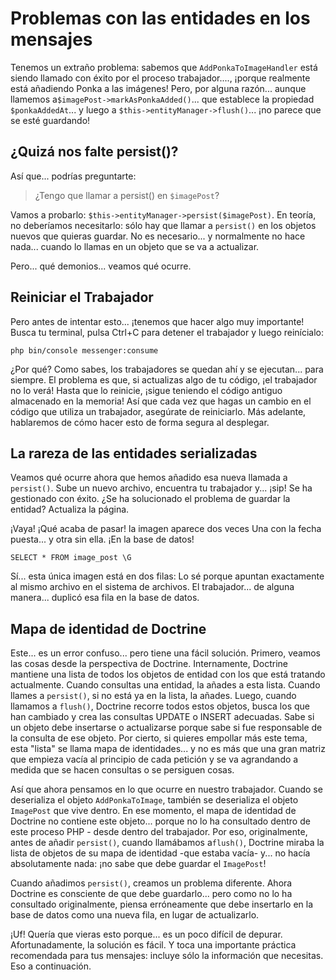 # Problemas con las entidades en los mensajes

Tenemos un extraño problema: sabemos que `AddPonkaToImageHandler` está siendo llamado con éxito por el proceso trabajador...., ¡porque realmente está añadiendo Ponka a las imágenes! Pero, por alguna razón... aunque llamemos a`$imagePost->markAsPonkaAdded()`... que establece la propiedad `$ponkaAddedAt`... y luego a `$this->entityManager->flush()`... ¡no parece que se esté guardando!

## ¿Quizá nos falte persist()?

Así que... podrías preguntarte:

> ¿Tengo que llamar a persist() en `$imagePost`?

Vamos a probarlo: `$this->entityManager->persist($imagePost)`. En teoría, no deberíamos necesitarlo: sólo hay que llamar a `persist()` en los objetos nuevos que quieras guardar. No es necesario... y normalmente no hace nada... cuando lo llamas en un objeto que se va a actualizar.

Pero... qué demonios... veamos qué ocurre.

## Reiniciar el Trabajador

Pero antes de intentar esto... ¡tenemos que hacer algo muy importante! Busca tu terminal, pulsa Ctrl+C para detener el trabajador y luego reinícialo:

```terminal
php bin/console messenger:consume
```

¿Por qué? Como sabes, los trabajadores se quedan ahí y se ejecutan... para siempre. El problema es que, si actualizas algo de tu código, ¡el trabajador no lo verá! Hasta que lo reinicie, ¡sigue teniendo el código antiguo almacenado en la memoria! Así que cada vez que hagas un cambio en el código que utiliza un trabajador, asegúrate de reiniciarlo. Más adelante, hablaremos de cómo hacer esto de forma segura al desplegar.

## La rareza de las entidades serializadas

Veamos qué ocurre ahora que hemos añadido esa nueva llamada a `persist()`. Sube un nuevo archivo, encuentra tu trabajador y... ¡sip! Se ha gestionado con éxito. ¿Se ha solucionado el problema de guardar la entidad? Actualiza la página.

¡Vaya! ¡Qué acaba de pasar! la imagen aparece dos veces Una con la fecha puesta... y otra sin ella. ¡En la base de datos!

```terminal
SELECT * FROM image_post \G
```

Sí... esta única imagen está en dos filas: Lo sé porque apuntan exactamente al mismo archivo en el sistema de archivos. El trabajador... de alguna manera... duplicó esa fila en la base de datos.

## Mapa de identidad de Doctrine

Este... es un error confuso... pero tiene una fácil solución. Primero, veamos las cosas desde la perspectiva de Doctrine. Internamente, Doctrine mantiene una lista de todos los objetos de entidad con los que está tratando actualmente. Cuando consultas una entidad, la añades a esta lista. Cuando llames a `persist()`, si no está ya en la lista, la añades. Luego, cuando llamamos a `flush()`, Doctrine recorre todos estos objetos, busca los que han cambiado y crea las consultas UPDATE o INSERT adecuadas. Sabe si un objeto debe insertarse o actualizarse porque sabe si fue responsable de la consulta de ese objeto. Por cierto, si quieres empollar más este tema, esta "lista" se llama mapa de identidades... y no es más que una gran matriz que empieza vacía al principio de cada petición y se va agrandando a medida que se hacen consultas o se persiguen cosas.

Así que ahora pensamos en lo que ocurre en nuestro trabajador. Cuando se deserializa el objeto `AddPonkaToImage`, también se deserializa el objeto `ImagePost` que vive dentro. En ese momento, el mapa de identidad de Doctrine no contiene este objeto... porque no lo ha consultado dentro de este proceso PHP - desde dentro del trabajador. Por eso, originalmente, antes de añadir `persist()`, cuando llamábamos a`flush()`, Doctrine miraba la lista de objetos de su mapa de identidad -que estaba vacía- y... no hacía absolutamente nada: ¡no sabe que debe guardar el `ImagePost`!

Cuando añadimos `persist()`, creamos un problema diferente. Ahora Doctrine es consciente de que debe guardarlo... pero como no lo ha consultado originalmente, piensa erróneamente que debe insertarlo en la base de datos como una nueva fila, en lugar de actualizarlo.

¡Uf! Quería que vieras esto porque... es un poco difícil de depurar. Afortunadamente, la solución es fácil. Y toca una importante práctica recomendada para tus mensajes: incluye sólo la información que necesitas. Eso a continuación.
